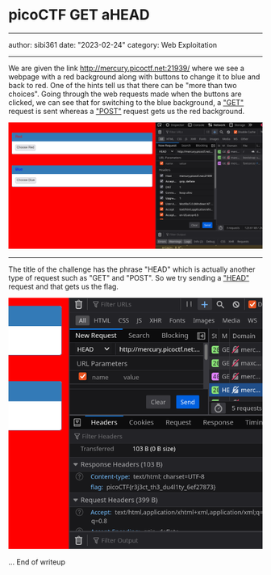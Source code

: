 # picoCTF GET aHEAD

---

author: sibi361
date: "2023-02-24"
category: Web Exploitation

---

We are given the link http://mercury.picoctf.net:21939/ where we see a webpage with a red background along with buttons to change it to blue and back to red. One of the hints tell us that there can be "more than two choices". Going through the web requests made when the buttons are clicked, we can see that for switching to the blue background, a ["GET"](https://en.wikipedia.org/wiki/HTTP#Request_methods) request is sent whereas a ["POST"](https://en.wikipedia.org/wiki/HTTP#Request_methods) request gets us the red background.

![The requests](images/1.png)

---

The title of the challenge has the phrase "HEAD" which is actually another type of request such as "GET" and "POST". So we try sending a ["HEAD"](https://en.wikipedia.org/wiki/HTTP#Request_methods) request and that gets us the flag.

![Sending HEAD gets flag](images/2.png)

...
End of writeup
